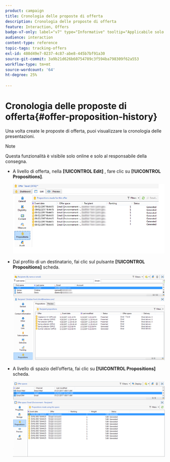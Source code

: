 ```yaml
---
product: campaign
title: Cronologia delle proposte di offerta
description: Cronologia delle proposte di offerta
feature: Interaction, Offers
badge-v7-only: label="v7" type="Informative" tooltip="Applicabile solo a Campaign Classic v7"
audience: interaction
content-type: reference
topic-tags: tracking-offers
exl-id: 480d49e7-0237-4c87-abe8-445b7bf91a30
source-git-commit: 3a9b21d626b60754789c3f594ba798309f62a553
workflow-type: tm+mt
source-wordcount: '64'
ht-degree: 25%

---
```


# Cronologia delle proposte di offerta{#offer-proposition-history}



Una volta create le proposte di offerta, puoi visualizzare la cronologia delle presentazioni.

>[!NOTE]
>
>Questa funzionalità è visibile solo online e solo al responsabile della consegna.

* A livello di offerta, nella **[!UICONTROL Edit]** , fare clic su **[!UICONTROL Propositions]**.

  ![](assets/offer_followup_006.png)

* Dal profilo di un destinatario, fai clic sul pulsante **[!UICONTROL Propositions]** scheda.

  ![](assets/offer_followup_002.png)

* A livello di spazio dell’offerta, fai clic su **[!UICONTROL Propositions]** scheda.

  ![](assets/offer_space_prop_001_b.png)
